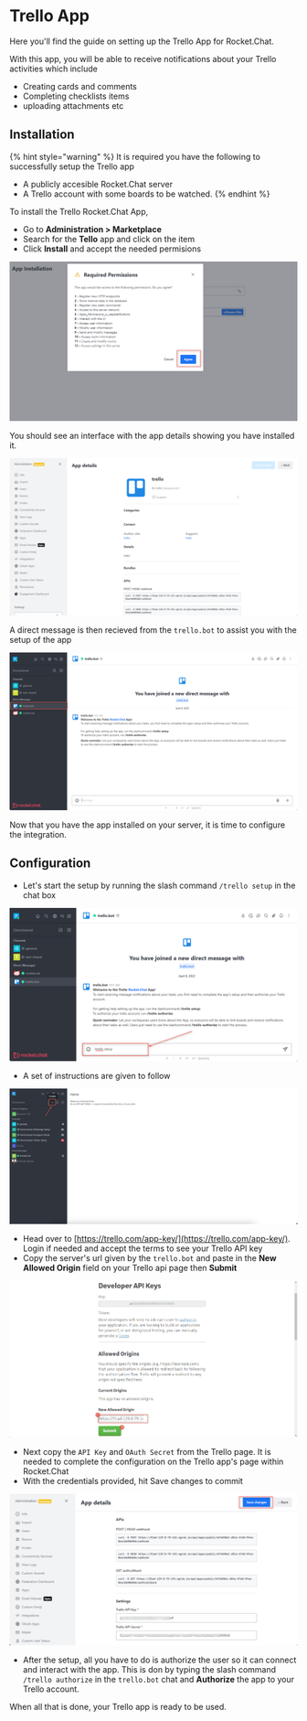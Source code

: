 # Trello App

Here you'll find the guide on setting up the Trello App for Rocket.Chat.

With this app, you will be able to receive notifications about your Trello activities which include

* Creating cards and comments
* Completing checklists items
* uploading attachments etc

## Installation

{% hint style="warning" %}
It is required you have the following to successfully setup the Trello app

* A publicly accesible Rocket.Chat server
* A Trello account with some boards to be watched.
{% endhint %}

To install the Trello  Rocket.Chat App,

* Go to **Administration > Marketplace**
* Search for the **Tello** app and click on the item
* Click **Install** and accept the needed permisions

![](<../.gitbook/assets/image (647).png>)

You should see an interface with the app details showing you have installed it.

![](<../.gitbook/assets/image (677).png>)

A direct message is then recieved from the `trello.bot` to assist you with the setup of the app

![](<../.gitbook/assets/image (659).png>)

Now that you have the app installed on your server, it is time to configure the integration.

## Configuration

* Let's start the setup by running the slash command `/trello setup` in the chat box

![](<../.gitbook/assets/image (660).png>)

* A set of instructions are given to follow

![](<../.gitbook/assets/image (682).png>)

* Head over to [https://trello.com/app-key/](https://trello.com/app-key/). Login if needed and accept the terms to see your Trello API key
* Copy the server's url given by the `trello.bot` and paste in the **New Allowed Origin** field on your Trello api page then **Submit**

![](<../.gitbook/assets/image (697).png>)

* Next copy the `API Key` and `OAuth Secret` from the Trello page. It is needed to complete the configuration on the Trello app's page within Rocket.Chat
* With the credentials provided, hit Save changes to commit

![](<../.gitbook/assets/image (646).png>)

* After the setup, all you have to do is authorize the user so it can connect and interact with the app. This is don by typing the slash command `/trello authorize` in the `trello.bot` chat and **Authorize** the app to your Trello account.

When all that is done, your Trello app is ready to be used.
